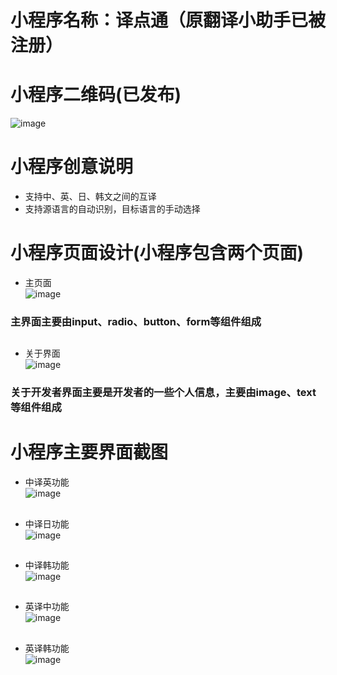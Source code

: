 小程序名称：译点通（原翻译小助手已被注册）
==========
# 小程序二维码(已发布)<br>
![image](https://github.com/shawXXQ/web-wechat-2017/blob/master/1514080901234/images/QR_Code.jpg)
##
# 小程序创意说明
* 支持中、英、日、韩文之间的互译
* 支持源语言的自动识别，目标语言的手动选择
##
# 小程序页面设计(小程序包含两个页面)<br>
* 主页面<br>
![image](https://github.com/shawXXQ/web-wechat-2017/blob/master/1514080901234/images/index.png)<br>
### 主界面主要由input、radio、button、form等组件组成<br>
##
* 关于界面<br>
![image](https://github.com/shawXXQ/web-wechat-2017/blob/master/1514080901234/images/about.png)<br>
### 关于开发者界面主要是开发者的一些个人信息，主要由image、text等组件组成
##
# 小程序主要界面截图<br>
* 中译英功能<br>
![image](https://github.com/shawXXQ/web-wechat-2017/blob/master/1514080901234/images/ChtoEn.png)<br>
##
* 中译日功能<br>
![image](https://github.com/shawXXQ/web-wechat-2017/blob/master/1514080901234/images/ChtoJa.png)<br>
##
* 中译韩功能<br>
![image](https://github.com/shawXXQ/web-wechat-2017/blob/master/1514080901234/images/ChtoKo.png)<br>
##
* 英译中功能<br>
![image](https://github.com/shawXXQ/web-wechat-2017/blob/master/1514080901234/images/EntoCh.png)<br>
##
* 英译韩功能<br>
![image](https://github.com/shawXXQ/web-wechat-2017/blob/master/1514080901234/images/EntoKo.png)<br>
